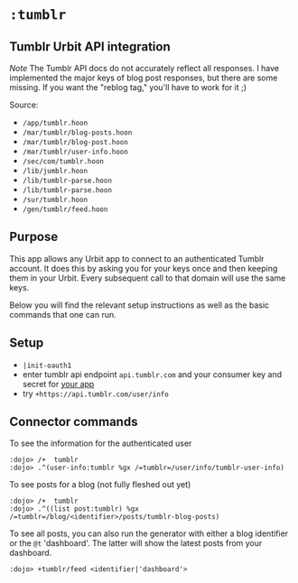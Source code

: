 # `:tumblr`

## Tumblr Urbit API integration

*Note* The Tumblr API docs do not accurately reflect all responses. I have
implemented the major keys of blog post responses, but there are some missing.
If you want the "reblog tag," you'll have to work for it ;)

Source:

-   `/app/tumblr.hoon`
-   `/mar/tumblr/blog-posts.hoon`
-   `/mar/tumblr/blog-post.hoon`
-   `/mar/tumblr/user-info.hoon`
-   `/sec/com/tumblr.hoon`
-   `/lib/jumblr.hoon`
-   `/lib/tumblr-parse.hoon`
-   `/lib/tumblr-parse.hoon`
-   `/sur/tumblr.hoon`
-   `/gen/tumblr/feed.hoon`

## Purpose

This app allows any Urbit app to connect to an authenticated Tumblr account. It
does this by asking you for your keys once and then keeping them in your Urbit.
Every subsequent call to that domain will use the same keys.

Below you will find the relevant setup instructions as well as the basic
commands that one can run.

## Setup

-   `|init-oauth1`
-   enter tumblr api endpoint `api.tumblr.com` and your consumer key and secret
    for [your app](https://www.tumblr.com/oauth/apps)
-   try `+https://api.tumblr.com/user/info`

## Connector commands

To see the information for the authenticated user

    :dojo> /+  tumblr
    :dojo> .^(user-info:tumblr %gx /=tumblr=/user/info/tumblr-user-info)

To see posts for a blog (not fully fleshed out yet)

    :dojo> /+  tumblr
    :dojo> .^((list post:tumblr) %gx /=tumblr=/blog/<identifier>/posts/tumblr-blog-posts)

To see all posts, you can also run the generator with either a blog identifier
or the `@t` 'dashboard'. The latter will show the latest posts from your
dashboard.

    :dojo> +tumblr/feed <identifier|'dashboard'>
